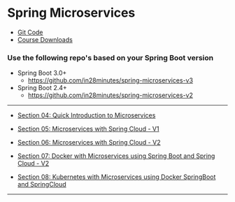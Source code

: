 # Spring Microservices

* [Git Code](https://github.com/in28minutes/spring-microservices-v3)
* [Course Downloads](https://www.in28minutes.com/resources-microservices-course)

### Use the following repo's based on your Spring Boot version
* Spring Boot 3.0+ 
    * https://github.com/in28minutes/spring-microservices-v3
* Spring Boot 2.4+
    * https://github.com/in28minutes/spring-microservices-v2

***

* [Section 04: Quick Introduction to Microservices](https://github.com/muarshad01/Spring_Microservices/blob/main/section_04_quick_introduction_to_microservices.md)

* [Section 05: Microservices with Spring Cloud - V1](https://github.com/muarshad01/Spring_Microservices/blob/main/section_05_microservices_with_spring_cloud_v1.md)

* [Section 06: Microservices with Spring Cloud - V2](https://github.com/muarshad01/Spring_Microservices/blob/main/section_06_microservices_with_spring_cloud_v2.md)

* [Section 07: Docker with Microservices using Spring Boot and Spring Cloud - V2](https://github.com/muarshad01/Spring_Microservices/blob/main/section_07_docker_with_microservices_using_spring_boot_and_spring_cloud_v2.md)

* [Section 08: Kubernetes with Microservices using Docker SpringBoot and SpringCloud](https://github.com/muarshad01/Spring_Microservices/blob/main/section_08_kubernetes_with_microservices_using_docker_springboot_and_springcloud.md)

***
